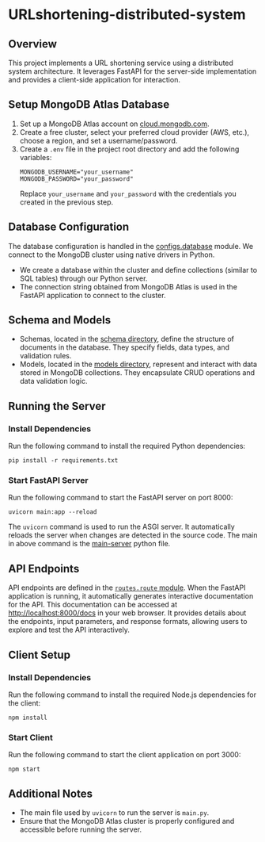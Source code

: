 # URLshortening-distributed-system

## Overview

This project implements a URL shortening service using a distributed system architecture. It leverages FastAPI for the server-side implementation and provides a client-side application for interaction.

## Setup MongoDB Atlas Database

1. Set up a MongoDB Atlas account on [cloud.mongodb.com](https://cloud.mongodb.com/).
2. Create a free cluster, select your preferred cloud provider (AWS, etc.), choose a region, and set a username/password.
3. Create a `.env` file in the project root directory and add the following variables:
   ```
   MONGODB_USERNAME="your_username"
   MONGODB_PASSWORD="your_password"
   ```
   Replace `your_username` and `your_password` with the credentials you created in the previous step.

## Database Configuration

The database configuration is handled in the [configs.database](https://github.com/divaamahajan/URLshortening-distributed-system/blob/main/server/config/database.py) module. We connect to the MongoDB cluster using native drivers in Python.

- We create a database within the cluster and define collections (similar to SQL tables) through our Python server.
- The connection string obtained from MongoDB Atlas is used in the FastAPI application to connect to the cluster.

## Schema and Models

- Schemas, located in the [schema directory](https://github.com/divaamahajan/URLshortening-distributed-system/tree/main/server/schema), define the structure of documents in the database. They specify fields, data types, and validation rules.
- Models, located in the [models directory](https://github.com/divaamahajan/URLshortening-distributed-system/tree/main/server/models), represent and interact with data stored in MongoDB collections. They encapsulate CRUD operations and data validation logic.

## Running the Server

### Install Dependencies

Run the following command to install the required Python dependencies:
```
pip install -r requirements.txt
```

### Start FastAPI Server

Run the following command to start the FastAPI server on port 8000:
```
uvicorn main:app --reload
```

The `uvicorn` command is used to run the ASGI server. It automatically reloads the server when changes are detected in the source code.
The main in above command is the [main-server](https://github.com/divaamahajan/URLshortening-distributed-system/blob/main/server/main.py) python file.

## API Endpoints

API endpoints are defined in the [`routes.route` module](https://github.com/divaamahajan/URLshortening-distributed-system/blob/main/server/routes/route.py). When the FastAPI application is running, it automatically generates interactive documentation for the API. This documentation can be accessed at [http://localhost:8000/docs](http://localhost:8000/docs) in your web browser. It provides details about the endpoints, input parameters, and response formats, allowing users to explore and test the API interactively.

## Client Setup

### Install Dependencies

Run the following command to install the required Node.js dependencies for the client:
```
npm install
```

### Start Client

Run the following command to start the client application on port 3000:
```
npm start
```

## Additional Notes

- The main file used by `uvicorn` to run the server is `main.py`.
- Ensure that the MongoDB Atlas cluster is properly configured and accessible before running the server.

